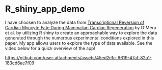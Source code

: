 # R_shiny_app_demo

I have choosen to analyze the data from [Transcriptional Reversion of Cardiac Myocyte Fate During Mammalian Cardiac Regeneration](https://doi.org/10.1161/CIRCRESAHA.116.304269) by O'Mera et al. by utilizing R shiny to create an approachable way to explore the data generated through the numerous experimental conditions explored in this paper. 
My app allows users to explore the type of data available. See the video below for a quick overview of the app!


https://github.com/user-attachments/assets/45ed2e1c-6619-47af-82a1-183cd6ae7f09

